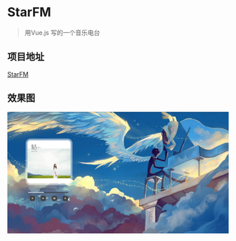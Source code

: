 # StarFM

> 用Vue.js 写的一个音乐电台

## 项目地址

[StarFM](http://music.jimmy66.org)

## 效果图

![StarFM](StarFM.png)